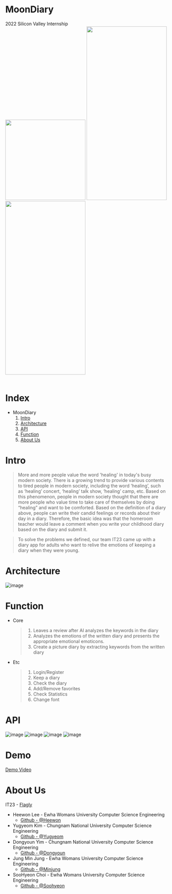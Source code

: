 # MoonDiary

2022 Silicon Valley Internship
<br>
<img src="https://user-images.githubusercontent.com/48540492/181498168-b5672d93-1a1c-422e-a906-d05432b092d9.png" width="250">
<img src="https://user-images.githubusercontent.com/48540492/181498920-15ba09ed-55ee-4fea-bb66-54e3c5ee01a0.png" width="250" height="540">
<img src="https://user-images.githubusercontent.com/48540492/181498700-cad32b06-d1fd-4cc6-a2b0-a6a0c4c86ac9.png" width="250" height="540">
<br><br>

# Index

- MoonDiary
  1. [Intro](#intro)
  2. [Architecture](#architecture)
  3. [API](#api)
  4. [Function](#function)
  5. [About Us](#about-us)

# Intro

> More and more people value the word 'healing' in today's busy modern society. There is a growing trend to provide various contents to tired people in modern society, including the word ‘healing’, such as ‘healing’ concert, ‘healing’ talk show, ‘healing’ camp, etc.
> Based on this phenomenon, people in modern society thought that there are more people who value time to take care of themselves by doing “healing” and want to be comforted.
> Based on the definition of a diary above, people can write their candid feelings or records about their day in a diary. Therefore, the basic idea was that the homeroom teacher would leave a comment when you write your childhood diary based on the diary and submit it.

> To solve the problems we defined, our team IT23 came up with a diary app for adults who want to relive the emotions of keeping a diary when they were young.

# Architecture

![image](https://user-images.githubusercontent.com/48540492/181504203-0ffd0760-a32b-451c-b831-d774472a1c18.png)

# Function

- Core
  > 1.  Leaves a review after AI analyzes the keywords in the diary
  > 2.  Analyzes the emotions of the written diary and presents the appropriate emotional emoticons.
  > 3.  Create a picture diary by extracting keywords from the written diary
- Etc
  > 1.  Login/Register
  > 2.  Keep a diary
  > 3.  Check the diary
  > 4.  Add/Remove favorites
  > 5.  Check Statistics
  > 6.  Change font

# API

![image](https://user-images.githubusercontent.com/48540492/181509836-ea9fea4d-4123-404f-b073-e81c6c5f3514.png)
![image](https://user-images.githubusercontent.com/48540492/181510017-25e1ad94-5ce2-4ea5-84e8-1188d2415372.png)
![image](https://user-images.githubusercontent.com/48540492/181510094-97ac1fd0-51d5-4e15-82c5-e861f1583992.png)
![image](https://user-images.githubusercontent.com/48540492/181510187-17976eca-f1f7-4d5f-8dba-e31efc3d7b75.png)

# Demo
[Demo Video](https://www.notion.so/1584e0da473342beaf472fcabef1ed4a?pvs=4)

# About Us

IT23 - [Flagly](http://www.learnflagly.com/course/courses/349/)

- Heewon Lee - Ewha Womans University Computer Science Engineering
  - [Github - @Heewon](https://github.com/Tina-223)
- Yugyeom Kim - Chungnam National University Computer Science Engineering
  - [Github - @Yugyeom](https://github.com/rladbrua0207)
- Dongyoun Yim - Chungnam National University Computer Science Engineering
  - [Github - @Dongyoun](https://github.com/DongYounYim)
- Jung Min Jung - Ewha Womans University Computer Science Engineering
  - [Github - @Minjung](https://github.com/milijung)
- SooHyeon Choi - Ewha Womans University Computer Science Engineering
  - [Github - @Soohyeon](https://github.com/Soohyeon-Choi)
